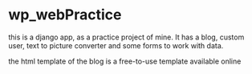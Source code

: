 # wp_webPractice
this is a django app, as a practice project of mine. It has a blog, custom user, text to picture converter and some forms to work with data.

the html template of the blog is a free-to-use template available online
